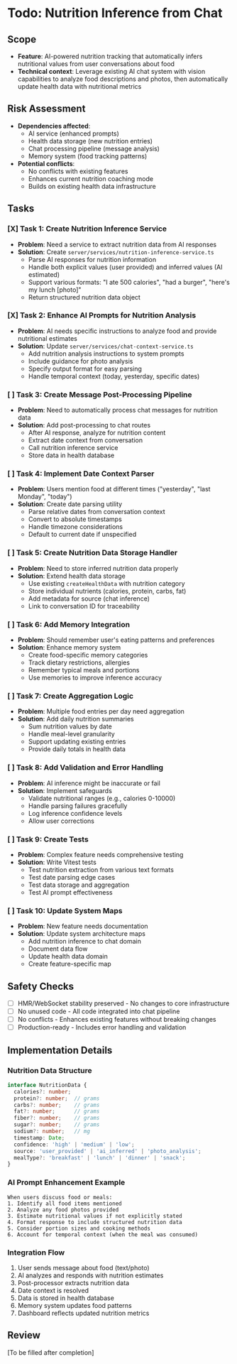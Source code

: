 # Todo: Nutrition Inference from Chat

## Scope
- **Feature**: AI-powered nutrition tracking that automatically infers nutritional values from user conversations about food
- **Technical context**: Leverage existing AI chat system with vision capabilities to analyze food descriptions and photos, then automatically update health data with nutritional metrics

## Risk Assessment
- **Dependencies affected**: 
  - AI service (enhanced prompts)
  - Health data storage (new nutrition entries)
  - Chat processing pipeline (message analysis)
  - Memory system (food tracking patterns)
- **Potential conflicts**:
  - No conflicts with existing features
  - Enhances current nutrition coaching mode
  - Builds on existing health data infrastructure

## Tasks

### [X] Task 1: Create Nutrition Inference Service
- **Problem**: Need a service to extract nutrition data from AI responses
- **Solution**: Create `server/services/nutrition-inference-service.ts`
  - Parse AI responses for nutrition information
  - Handle both explicit values (user provided) and inferred values (AI estimated)
  - Support various formats: "I ate 500 calories", "had a burger", "here's my lunch [photo]"
  - Return structured nutrition data object

### [X] Task 2: Enhance AI Prompts for Nutrition Analysis
- **Problem**: AI needs specific instructions to analyze food and provide nutritional estimates
- **Solution**: Update `server/services/chat-context-service.ts`
  - Add nutrition analysis instructions to system prompts
  - Include guidance for photo analysis
  - Specify output format for easy parsing
  - Handle temporal context (today, yesterday, specific dates)

### [ ] Task 3: Create Message Post-Processing Pipeline
- **Problem**: Need to automatically process chat messages for nutrition data
- **Solution**: Add post-processing to chat routes
  - After AI response, analyze for nutrition content
  - Extract date context from conversation
  - Call nutrition inference service
  - Store data in health database

### [ ] Task 4: Implement Date Context Parser
- **Problem**: Users mention food at different times ("yesterday", "last Monday", "today")
- **Solution**: Create date parsing utility
  - Parse relative dates from conversation context
  - Convert to absolute timestamps
  - Handle timezone considerations
  - Default to current date if unspecified

### [ ] Task 5: Create Nutrition Data Storage Handler
- **Problem**: Need to store inferred nutrition data properly
- **Solution**: Extend health data storage
  - Use existing `createHealthData` with nutrition category
  - Store individual nutrients (calories, protein, carbs, fat)
  - Add metadata for source (chat inference)
  - Link to conversation ID for traceability

### [ ] Task 6: Add Memory Integration
- **Problem**: Should remember user's eating patterns and preferences
- **Solution**: Enhance memory system
  - Create food-specific memory categories
  - Track dietary restrictions, allergies
  - Remember typical meals and portions
  - Use memories to improve inference accuracy

### [ ] Task 7: Create Aggregation Logic
- **Problem**: Multiple food entries per day need aggregation
- **Solution**: Add daily nutrition summaries
  - Sum nutrition values by date
  - Handle meal-level granularity
  - Support updating existing entries
  - Provide daily totals in health data

### [ ] Task 8: Add Validation and Error Handling
- **Problem**: AI inference might be inaccurate or fail
- **Solution**: Implement safeguards
  - Validate nutritional ranges (e.g., calories 0-10000)
  - Handle parsing failures gracefully
  - Log inference confidence levels
  - Allow user corrections

### [ ] Task 9: Create Tests
- **Problem**: Complex feature needs comprehensive testing
- **Solution**: Write Vitest tests
  - Test nutrition extraction from various text formats
  - Test date parsing edge cases
  - Test data storage and aggregation
  - Test AI prompt effectiveness

### [ ] Task 10: Update System Maps
- **Problem**: New feature needs documentation
- **Solution**: Update system architecture maps
  - Add nutrition inference to chat domain
  - Document data flow
  - Update health data domain
  - Create feature-specific map

## Safety Checks
- [ ] HMR/WebSocket stability preserved - No changes to core infrastructure
- [ ] No unused code - All code integrated into chat pipeline
- [ ] No conflicts - Enhances existing features without breaking changes
- [ ] Production-ready - Includes error handling and validation

## Implementation Details

### Nutrition Data Structure
```typescript
interface NutritionData {
  calories?: number;
  protein?: number;  // grams
  carbs?: number;    // grams
  fat?: number;      // grams
  fiber?: number;    // grams
  sugar?: number;    // grams
  sodium?: number;   // mg
  timestamp: Date;
  confidence: 'high' | 'medium' | 'low';
  source: 'user_provided' | 'ai_inferred' | 'photo_analysis';
  mealType?: 'breakfast' | 'lunch' | 'dinner' | 'snack';
}
```

### AI Prompt Enhancement Example
```
When users discuss food or meals:
1. Identify all food items mentioned
2. Analyze any food photos provided
3. Estimate nutritional values if not explicitly stated
4. Format response to include structured nutrition data
5. Consider portion sizes and cooking methods
6. Account for temporal context (when the meal was consumed)
```

### Integration Flow
1. User sends message about food (text/photo)
2. AI analyzes and responds with nutrition estimates
3. Post-processor extracts nutrition data
4. Date context is resolved
5. Data is stored in health database
6. Memory system updates food patterns
7. Dashboard reflects updated nutrition metrics

## Review
[To be filled after completion]